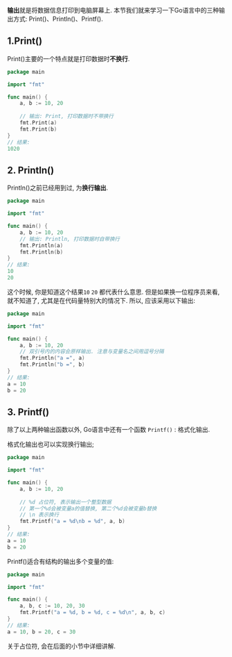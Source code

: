 **输出**就是将数据信息打印到电脑屏幕上. 本节我们就来学习一下Go语言中的三种输出方式: Print()、Println()、Printf().

## 1.Print()

Print()主要的一个特点就是打印数据时**不换行**.

```go
package main

import "fmt"

func main() {
    a, b := 10, 20
    
    // 输出: Print, 打印数据时不带换行
    fmt.Print(a)
    fmt.Print(b)
}
// 结果:
1020
```

## 2. Println()

Println()之前已经用到过, 为**换行输出**.

```go
package main

import "fmt"

func main() {
    a, b := 10, 20
    // 输出: Println, 打印数据时自带换行
    fmt.Println(a)
    fmt.Println(b)
}
// 结果:
10
20
```

这个时候, 你是知道这个结果`10` `20` 都代表什么意思. 但是如果换一位程序员来看, 就不知道了, 尤其是在代码量特别大的情况下. 所以, 应该采用以下输出:

```go
package main

import "fmt"

func main() {
    a, b := 10, 20
    // 双引号内的内容会原样输出. 注意与变量名之间用逗号分隔
    fmt.Println("a =", a)
    fmt.Println("b =", b)
}
// 结果:
a = 10
b = 20
```

## 3. Printf()

除了以上两种输出函数以外, Go语言中还有一个函数 `Printf()` : 格式化输出.

格式化输出也可以实现换行输出;

```go
package main

import "fmt"

func main() {
    a, b := 10, 20
    
	// %d 占位符, 表示输出一个整型数据
    // 第一个%d会被变量a的值替换, 第二个%d会被变量b替换
    // \n 表示换行
    fmt.Printf("a = %d\nb = %d", a, b)
}
// 结果:
a = 10
b = 20
```

 Printf()适合有结构的输出多个变量的值:

```go
package main

import "fmt"

func main() {
    a, b, c := 10, 20, 30
    fmt.Printf("a = %d, b = %d, c = %d\n", a, b, c)
}
// 结果:
a = 10, b = 20, c = 30

```

关于占位符, 会在后面的小节中详细讲解.

